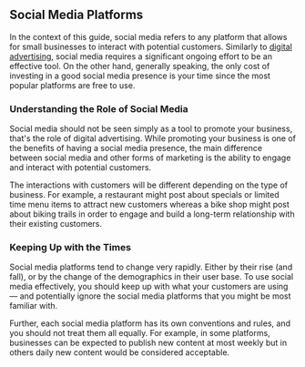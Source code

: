 ## Social Media Platforms <a name="social-media-platforms"></a>

In the context of this guide, social media refers to any platform that allows for small businesses
to interact with potential customers. Similarly to [digital advertising](#digital-advertising),
social media requires a significant ongoing effort to be an effective tool. On the other hand,
generally speaking, the only cost of investing in a good social media presence is your time since
the most popular platforms are free to use.


### Understanding the Role of Social Media

Social media should not be seen simply as a tool to promote your business, that's the role of
digital advertising. While promoting your business is one of the benefits of having a social media
presence, the main difference between social media and other forms of marketing is the ability to
engage and interact with potential customers.

The interactions with customers will be different depending on the type of business. For example,
a restaurant might post about specials or limited time menu items to attract new customers whereas a
bike shop might post about biking trails in order to engage and build a long-term relationship with
their existing customers.


### Keeping Up with the Times

Social media platforms tend to change very rapidly. Either by their rise (and fall), or by the
change of the demographics in their user base. To use social media effectively, you should keep up
with what your customers are using — and potentially ignore the social media platforms that you
might be most familiar with.

Further, each social media platform has its own conventions and rules, and you should not treat them
all equally. For example, in some platforms, businesses can be expected to publish new content at
most weekly but in others daily new content would be considered acceptable.
